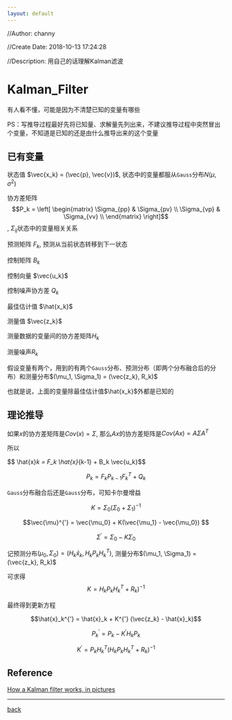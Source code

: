 ```yaml
---
layout: default
---
```


//Author: channy

//Create Date: 2018-10-13 17:24:28

//Description: 用自己的话理解Kalman滤波

<head>
    <script src="https://cdn.mathjax.org/mathjax/latest/MathJax.js?config=TeX-AMS-MML_HTMLorMML" type="text/javascript"></script>
    <script type="text/x-mathjax-config">
        MathJax.Hub.Config({
            tex2jax: {
            skipTags: ['script', 'noscript', 'style', 'textarea', 'pre'],
            inlineMath: [['$','$']]
            }
        });
    </script>
</head>

# Kalman_Filter

有人看不懂，可能是因为不清楚已知的变量有哪些

PS：写推导过程最好先将已知量、求解量先列出来，不建议推导过程中突然冒出个变量，不知道是已知的还是由什么推导出来的这个变量

## 已有变量

状态值 $\vec{x_k} = (\vec{p}, \vec{v})$, 状态中的变量都服从`Gauss`分布$N(\mu, \sigma^2)$

协方差矩阵 $$P_k = 
\left[
\begin{matrix}
\Sigma_{pp} & \Sigma_{pv} \\ 
\Sigma_{vp} & \Sigma_{vv} \\
\end{matrix}
\right]$$, $\Sigma_{ij}$状态中的变量相关关系

预测矩阵 $F_k$, 预测从当前状态转移到下一状态

控制矩阵 $B_k$

控制向量 $\vec{u_k}$

控制噪声协方差 $Q_k$

最佳估计值 $\hat{x_k}$

测量值 $\vec{z_k}$

测量数据的变量间的协方差矩阵$H_k$

测量噪声$R_k$

假设变量有两个，用到的有两个`Gauss`分布、预测分布（即两个分布融合后的分布）和测量分布$(\mu_1, \Sigma_1) = (\vec{z_k}, R_k)$

也就是说，上面的变量除最佳估计值$\hat{x_k}$外都是已知的

## 理论推导

如果$x$的协方差矩阵是$Cov(x) = \Sigma$, 那么$Ax$的协方差矩阵是$Cov(Ax) = A\Sigma A^T$

所以

$$ \hat{x}_k = F_k \hat{x}_{k-1} + B_k \vec{u_k}\$$

$$ P_k = F_k P_{k-1} F_k^T + Q_k$$

`Gauss`分布融合后还是`Gauss`分布，可知卡尔曼增益 

$$K = \Sigma_0 (\Sigma_0 + \Sigma_1)^{-1}$$

$$\vec{\mu}^{'} = \vec{\mu_0} + K(\vec{\mu_1} - \vec{\mu_0}) $$

$$\Sigma^{'} = \Sigma_0 - K \Sigma_0 $$

记预测分布$(\mu_0, \Sigma_0) = (H_k \hat{x}_k, H_k P_k H_k^T)$, 测量分布$(\mu_1, \Sigma_1) = (\vec{z_k}, R_k)$

可求得
$$K = H_k P_k H_k^T + R_k)^{-1}$$

最终得到更新方程

$$\hat{x}_k^{'} = \hat{x}_k + K^{'} (\vec{z_k} - \hat{x}_k)$$

$$P_k^{'} = P_k - K^{'} H_k P_k$$

$$K^{'} = P_k H_k^T (H_k P_k H_k^T + R_k)^{-1}$$

## Reference
[How a Kalman filter works, in pictures](http://www.bzarg.com/p/how-a-kalman-filter-works-in-pictures/)

---

[back](./)

